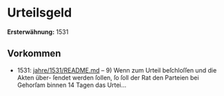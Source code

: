 # Urteilsgeld

**Ersterwähnung:** 1531

## Vorkommen
- 1531: [jahre/1531/README.md](../jahre/1531/README.md) – 9) Wenn zum Urteil beſchloſſen und die Akten über-
ſendet werden ſollen, ſo ſoll der Rat den Parteien bei
Gehorſam binnen 14 Tagen das Urtei...
